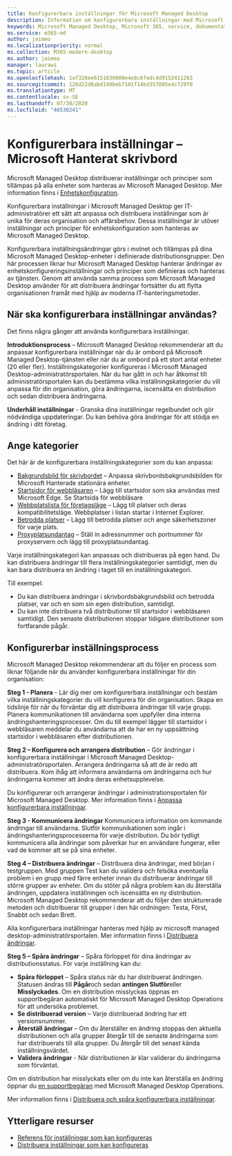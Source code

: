 ```yaml
---
title: Konfigurerbara inställningar för Microsoft Managed Desktop
description: Information om konfigurerbara inställningar med Microsoft Managed Desktop
keywords: Microsoft Managed Desktop, Microsoft 365, service, dokumentation, inställningar, konfigurerbara inställningar
ms.service: m365-md
author: jaimeo
ms.localizationpriority: normal
ms.collection: M365-modern-desktop
ms.author: jaimeo
manager: laurawi
ms.topic: article
ms.openlocfilehash: 1af320ee6151036000e4e8c6fedc4d9152411283
ms.sourcegitcommit: 126d22d8abd190beb7101f14bd357005e4c729f0
ms.translationtype: MT
ms.contentlocale: sv-SE
ms.lasthandoff: 07/30/2020
ms.locfileid: "46530241"
---
```

# <a name="configurable-settings---microsoft-managed-desktop"></a>Konfigurerbara inställningar – Microsoft Hanterat skrivbord

Microsoft Managed Desktop distribuerar inställningar och principer som tillämpas på alla enheter som hanteras av Microsoft Managed Desktop. Mer information finns i [Enhetskonfiguration](../service-description/device-policies.md).

Konfigurerbara inställningar i Microsoft Managed Desktop ger IT-administratörer ett sätt att anpassa och distribuera inställningar som är unika för deras organisation och affärsbehov. Dessa inställningar är utöver inställningar och principer för enhetskonfiguration som hanteras av Microsoft Managed Desktop.  

Konfigurerbara inställningsändringar görs i molnet och tillämpas på dina Microsoft Managed Desktop-enheter i definierade distributionsgrupper. Den här processen liknar hur Microsoft Managed Desktop hanterar ändringar av enhetskonfigureringsinställningar och principer som definieras och hanteras av tjänsten. Genom att använda samma process som Microsoft Managed Desktop använder för att distribuera ändringar fortsätter du att flytta organisationen framåt med hjälp av moderna IT-hanteringsmetoder.

## <a name="when-to-use-configurable-settings"></a>När ska konfigurerbara inställningar användas?

Det finns några gånger att använda konfigurerbara inställningar. 

**Introduktionsprocess** – Microsoft Managed Desktop rekommenderar att du anpassar konfigurerbara inställningar när du är ombord på Microsoft Managed Desktop-tjänsten eller när du ar ombord på ett stort antal enheter (20 eller fler). Inställningskategorier konfigureras i Microsoft Managed Desktop-administratörsportalen. När du har gått in och har åtkomst till administratörsportalen kan du bestämma vilka inställningskategorier du vill anpassa för din organisation, göra ändringarna, iscensätta en distribution och sedan distribuera ändringarna.

**Underhåll inställningar** - Granska dina inställningar regelbundet och gör nödvändiga uppdateringar. Du kan behöva göra ändringar för att stödja en ändring i ditt företag.   

## <a name="setting-categories"></a>Ange kategorier

Det här är de konfigurerbara inställningskategorier som du kan anpassa:
- [Bakgrundsbild för skrivbordet](config-setting-ref.md#desktop-background-picture) – Anpassa skrivbordsbakgrundsbilden för Microsoft Hanterade stationära enheter. 
- [Startsidor för webbläsaren](config-setting-ref.md#browser-start-pages) – Lägg till startsidor som ska användas med Microsoft Edge. Se Startsida för webbläsare
- [Webbplatslista för företagsläge](config-setting-ref.md#enterprise-mode-site-list-location) – Lägg till platser och deras kompatibilitetsläge. Webbplatser i listan startar i Internet Explorer. 
- [Betrodda platser](config-setting-ref.md#trusted-sites) – Lägg till betrodda platser och ange säkerhetszoner för varje plats. 
- [Proxyplatsundantag](config-setting-ref.md#proxy) – Ställ in adressnummer och portnummer för proxyservern och lägg till proxyplatsundantag.

Varje inställningskategori kan anpassas och distribueras på egen hand. Du kan distribuera ändringar till flera inställningskategorier samtidigt, men du kan bara distribuera en ändring i taget till en inställningskategori.

Till exempel:
- Du kan distribuera ändringar i skrivbordsbakgrundsbild och betrodda platser, var och en som sin egen distribution, samtidigt. 
- Du kan inte distribuera två distributioner till startsidor i webbläsaren samtidigt. Den senaste distributionen stoppar tidigare distributioner som fortfarande pågår.

## <a name="configurable-setting-process"></a>Konfigurerbar inställningsprocess

Microsoft Managed Desktop rekommenderar att du följer en process som liknar följande när du använder konfigurerbara inställningar för din organisation:

**Steg 1 - Planera** - Lär dig mer om konfigurerbara inställningar och bestäm vilka inställningskategorier du vill konfigurera för din organisation. Skapa en tidslinje för när du förväntar dig att distribuera ändringar till varje grupp. Planera kommunikationen till användarna som uppfyller dina interna ändringshanteringsprocesser. Om du till exempel lägger till startsidor i webbläsaren meddelar du användarna att de har en ny uppsättning startsidor i webbläsaren efter distributionen.  

**Steg 2 – Konfigurera och arrangera distribution** – Gör ändringar i konfigurerbara inställningar i Microsoft Managed Desktop-administratörsportalen. Arrangera ändringarna så att de är redo att distribuera. Kom ihåg att informera användarna om ändringarna och hur ändringarna kommer att ändra deras enhetsupplevelse.   

Du konfigurerar och arrangerar ändringar i administrationsportalen för Microsoft Managed Desktop. Mer information finns i [Anpassa konfigurerbara inställningar](config-setting-ref.md). 

**Steg 3 - Kommunicera ändringar** Kommunicera information om kommande ändringar till användarna. Slutför kommunikationen som ingår i ändringshanteringsprocesserna för varje distribution. Du bör tydligt kommunicera alla ändringar som påverkar hur en användare fungerar, eller vad de kommer att se på sina enheter.

**Steg 4 – Distribuera ändringar** – Distribuera dina ändringar, med början i testgruppen. Med gruppen Test kan du validera och felsöka eventuella problem i en grupp med färre enheter innan du distribuerar ändringar till större grupper av enheter. Om du stöter på några problem kan du återställa ändringen, uppdatera inställningen och iscensätta en ny distribution. Microsoft Managed Desktop rekommenderar att du följer den strukturerade metoden och distribuerar till grupper i den här ordningen: Testa, Först, Snabbt och sedan Brett.   

Alla konfigurerbara inställningar hanteras med hjälp av microsoft managed desktop-administratörsportalen. Mer information finns i [Distribuera ändringar](config-setting-deploy.md). 

**Steg 5 – Spåra ändringar** – Spåra förloppet för dina ändringar av distributionsstatus. För varje inställning kan du:
- **Spåra förloppet** – Spåra status när du har distribuerat ändringen. Statusen ändras till **Pågår**och sedan **antingen Slutför**eller **Misslyckades**. Om en distribution misslyckas öppnas en supportbegäran automatiskt för Microsoft Managed Desktop Operations för att undersöka problemet.  
- **Se distribuerad version** – Varje distribuerad ändring har ett versionsnummer.
- **Återställ ändringar** – Om du återställer en ändring stoppas den aktuella distributionen och alla grupper återgår till de senaste ändringarna som har distribuerats till alla grupper. Du återgår till det senast kända inställningsvärdet.
- **Validera ändringar** - När distributionen är klar validerar du ändringarna som förväntat.  

Om en distribution har misslyckats eller om du inte kan återställa en ändring öppnar du [en supportbegäran](admin-support.md) med Microsoft Managed Desktop Operations. 

Mer information finns i [Distribuera och spåra konfigurerbara inställningar](config-setting-deploy.md).

## <a name="additional-resources"></a>Ytterligare resurser
- [Referens för inställningar som kan konfigureras](config-setting-ref.md) 
- [Distribuera inställningar som kan konfigureras](config-setting-deploy.md) 

